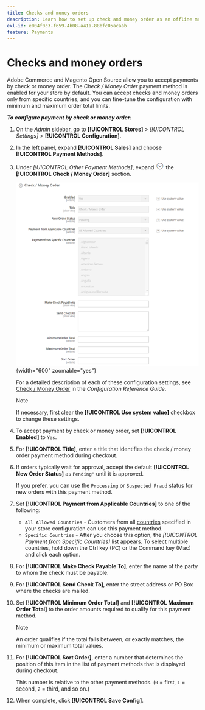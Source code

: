```yaml
---
title: Checks and money orders
description: Learn how to set up check and money order as an offline method of payment on your store.
exl-id: e004f0c3-f659-4b08-a41a-88bfc05acaab
feature: Payments
---
```

# Checks and money orders

Adobe Commerce and Magento Open Source allow you to accept payments by check or money order. The _Check / Money Order_ payment method is enabled for your store by default. You can accept checks and money orders only from specific countries, and you can fine-tune the configuration with minimum and maximum order total limits.

**_To configure payment by check or money order:_**

1. On the _Admin_ sidebar, go to **[!UICONTROL Stores]** > _[!UICONTROL Settings]_ > **[!UICONTROL Configuration]**.

1. In the left panel, expand **[!UICONTROL Sales]** and choose **[!UICONTROL Payment Methods]**.

1. Under _[!UICONTROL Other Payment Methods]_, expand ![Expansion selector](../assets/icon-display-expand.png) the **[!UICONTROL Check / Money Order]** section.

   ![Check / Money Order](../configuration-reference/sales/assets/payment-methods-check-money-order.png){width="600" zoomable="yes"}

   For a detailed description of each of these configuration settings, see [Check / Money Order](../configuration-reference/sales/payment-methods.md#check--money-order) in the _Configuration Reference Guide_.

   >[!NOTE]
   >
   >If necessary, first clear the **[!UICONTROL Use system value]** checkbox to change these settings.

1. To accept payment by check or money order, set **[!UICONTROL Enabled]** to `Yes`.

1. For **[!UICONTROL Title]**, enter a title that identifies the check / money order payment method during checkout.

1. If orders typically wait for approval, accept the default **[!UICONTROL New Order Status]** as `Pending"` until it is approved.

   If you prefer, you can use the `Processing` or `Suspected Fraud` status for new orders with this payment method.

1. Set **[!UICONTROL Payment from Applicable Countries]** to one of the following:

   - `All Allowed Countries` - Customers from all [countries](../getting-started/store-details.md#country-options) specified in your store configuration can use this payment method.
   - `Specific Countries` - After you choose this option, the _[!UICONTROL Payment from Specific Countries]_ list appears. To select multiple countries, hold down the Ctrl key (PC) or the Command key (Mac) and click each option.

1. For **[!UICONTROL Make Check Payable To]**, enter the name of the party to whom the check must be payable.

1. For **[!UICONTROL Send Check To]**, enter the street address or PO Box where the checks are mailed.

1. Set **[!UICONTROL Minimum Order Total]** and **[!UICONTROL Maximum Order Total]** to the order amounts required to qualify for this payment method.

   >[!NOTE]
   >
   >An order qualifies if the total falls between, or exactly matches, the minimum or maximum total values.

1. For **[!UICONTROL Sort Order]**, enter a number that determines the position of this item in the list of payment methods that is displayed during checkout.

   This number is relative to the other payment methods. (`0` = first, `1` = second, `2` = third, and so on.)

1. When complete, click **[!UICONTROL Save Config]**.
